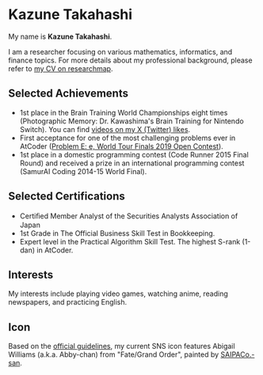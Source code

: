 # Kazune Takahashi

My name is **Kazune Takahashi**.

I am a researcher focusing on various mathematics, informatics, and finance topics. For more details about my professional background, please refer to [my CV on researchmap](https://researchmap.jp/kazunetakahashi?lang=en).

## Selected Achievements

- 1st place in the Brain Training World Championships eight times (Photographic Memory: Dr. Kawashima's Brain Training for Nintendo Switch). You can find [videos on my X (Twitter) likes](https://twitter.com/kazunetakahashi/likes).
- First acceptance for one of the most challenging problems ever in AtCoder ([Problem E: e, World Tour Finals 2019 Open Contest](https://atcoder.jp/contests/wtf19-open/submissions?f.LanguageName=&f.Status=AC&f.Task=wtf19_e&f.User=&lang=en&orderBy=created)).
- 1st place in a domestic programming contest (Code Runner 2015 Final Round) and received a prize in an international programming contest (SamurAI Coding 2014-15 World Final).

## Selected Certifications

- Certiﬁed Member Analyst of the Securities Analysts Association of Japan
- 1st Grade in The Official Business Skill Test in Bookkeeping.
- Expert level in the Practical Algorithm Skill Test. The highest S-rank (1-dan) in AtCoder.

## Interests

My interests include playing video games, watching anime, reading newspapers, and practicing English.

## Icon

Based on the [official guidelines](https://www.fate-go.jp/guidelines/), my current SNS icon features Abigail Williams (a.k.a. Abby-chan) from "Fate/Grand Order", painted by [SAIPACo.-san](https://skeb.jp/@saipaco/works/5).
